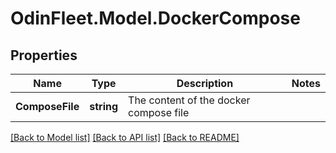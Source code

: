 # OdinFleet.Model.DockerCompose

## Properties

Name | Type | Description | Notes
------------ | ------------- | ------------- | -------------
**ComposeFile** | **string** | The content of the docker compose file | 

[[Back to Model list]](../README.md#documentation-for-models) [[Back to API list]](../README.md#documentation-for-api-endpoints) [[Back to README]](../README.md)

